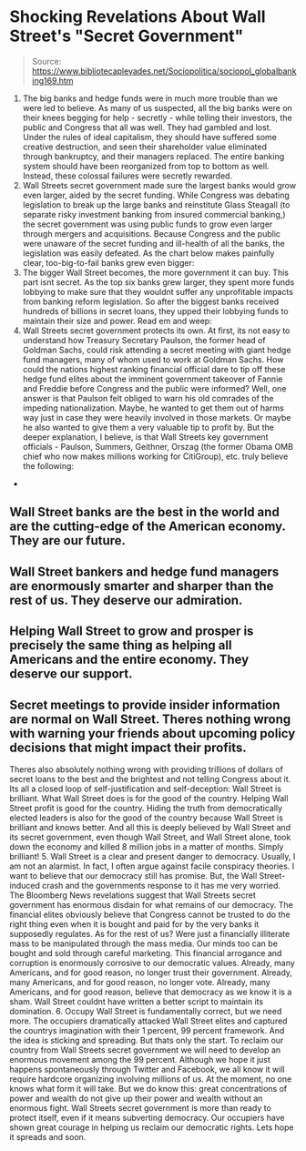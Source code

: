# Shocking Revelations About Wall Street's "Secret Government"

> Source: https://www.bibliotecapleyades.net/Sociopolitica/sociopol_globalbanking169.htm

1. The big banks and hedge funds were in much
more trouble than we were led to believe.
As many of us suspected, all the
big banks were on their knees begging for help - secretly - while
telling their investors, the public and Congress that all was well.
They had gambled and lost.
Under the rules of ideal capitalism,
they should have suffered some creative destruction, and seen
their shareholder value eliminated through bankruptcy, and their
managers replaced. The entire banking system should have been
reorganized from top to bottom as well.
Instead, these colossal failures were
secretly rewarded.
2. Wall Streets secret government made sure the
largest banks would grow even larger, aided by the secret funding.
While Congress was debating
legislation to break up the large banks and reinstitute
Glass Steagall (to separate risky
investment banking from insured commercial banking,) the secret
government was using public funds to grow even larger through
mergers and acquisitions.
Because Congress and the public were
unaware of the secret funding and ill-health of all the banks, the
legislation was easily defeated.
As the chart below makes painfully
clear, too-big-to-fail banks grew even bigger:
3. The bigger Wall Street becomes, the
more government it can buy.
This part isnt secret.
As the top six banks grew larger, they
spent more funds lobbying to make sure that they wouldnt suffer any
unprofitable impacts from banking reform legislation.
So after the biggest banks received
hundreds of billions in secret loans, they upped their lobbying
funds to maintain their size and power.
Read em and weep:
4. Wall Streets secret government
protects its own.
At first, its not easy to
understand how Treasury Secretary Paulson, the former head of
Goldman Sachs, could risk attending a secret meeting with giant
hedge fund managers, many of whom used to work at Goldman Sachs.
How could the nations highest ranking
financial official dare to tip off these hedge fund elites about the
imminent government takeover of Fannie and Freddie before Congress
and the public were informed? Well, one answer is that Paulson felt
obliged to warn his old comrades of the impeding nationalization.
Maybe, he wanted to get them out of
harms way just in case they were heavily involved in those markets.
Or maybe he also wanted to give them a very valuable tip to profit
by.
But the deeper explanation, I believe,
is that Wall Streets key government officials - Paulson, Summers,
Geithner, Orszag (the former Obama OMB chief who now makes millions
working for CitiGroup), etc. truly believe the following:
-
Wall Street banks are the best
in the world and are the cutting-edge of the American
economy. They are our future.
-
Wall Street bankers and hedge
fund managers are enormously smarter and sharper than the
rest of us. They deserve our admiration.
-
Helping Wall Street to grow and
prosper is precisely the same thing as helping all Americans
and the entire economy. They deserve our support.
-
Secret meetings to provide
insider information are normal on Wall Street. Theres
nothing wrong with warning your friends about upcoming
policy decisions that might impact their profits.
-
Theres also absolutely nothing
wrong with providing trillions of dollars of secret loans to
the best and the brightest and not telling Congress about
it.
Its all a closed loop of
self-justification and self-deception: Wall Street is brilliant.
What Wall Street does is for the good of
the country. Helping Wall Street profit is good for the country.
Hiding the truth from democratically elected leaders is also for the
good of the country because Wall Street is brilliant and knows
better.
And all this is deeply believed by Wall Street and its secret
government, even though Wall Street, and Wall Street alone, took
down the economy and killed 8 million jobs in a matter of months.
Simply brilliant!
5. Wall Street is a clear and present
danger to democracy.
Usually, I am not an alarmist.
In fact, I often argue against facile
conspiracy theories. I want to believe that our democracy still has
promise. But, the Wall Street-induced crash and the governments
response to it has me very worried. The Bloomberg News revelations
suggest that Wall Streets secret government has enormous disdain
for what remains of our democracy.
The financial elites obviously believe
that Congress cannot be trusted to do the right thing even when it
is bought and paid for by the very banks it supposedly regulates.
As for the rest of us? Were just a
financially illiterate mass to be manipulated through the mass
media. Our minds too can be bought and sold through careful
marketing.
This financial arrogance and corruption is enormously corrosive to
our democratic values. Already, many Americans, and for good reason,
no longer trust their government. Already, many Americans, and for
good reason, no longer vote. Already, many Americans, and for good
reason, believe that democracy as we know it is a sham.
Wall Street couldnt have written a
better script to maintain its domination.
6. Occupy Wall Street is fundamentally
correct, but we need more.
The occupiers dramatically
attacked Wall Street elites and captured the countrys imagination
with their 1 percent, 99 percent framework.
And the idea is sticking and spreading.
But thats only the start. To reclaim our country from Wall Streets
secret government we will need to develop an enormous movement among
the 99 percent.
Although we hope it just happens
spontaneously through Twitter and
Facebook, we all know it will
require hardcore organizing involving millions of us.
At the moment, no one knows what form it will take.
But we do know this: great
concentrations of power and wealth do not give up their power and
wealth without an enormous fight. Wall Streets secret government is
more than ready to protect itself, even if it means subverting
democracy. Our occupiers have shown great courage in helping us
reclaim our democratic rights.
Lets hope it spreads
and soon.
